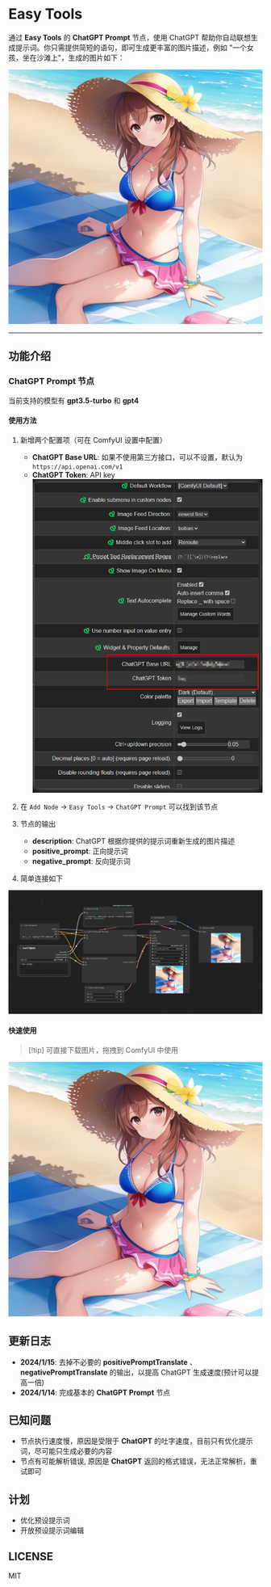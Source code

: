 # Easy Tools

通过 **Easy Tools** 的 **ChatGPT Prompt** 节点，使用 ChatGPT 帮助你自动联想生成提示词。你只需提供简短的语句，即可生成更丰富的图片描述，例如 "一个女孩，坐在沙滩上"，生成的图片如下：

![1girl](./example/1girl.png)

---

## 功能介绍

### ChatGPT Prompt 节点

当前支持的模型有 **gpt3.5-turbo** 和 **gpt4**

#### 使用方法

1. 新增两个配置项（可在 ComfyUI 设置中配置）

   - **ChatGPT Base URL**: 如果不使用第三方接口，可以不设置，默认为 `https://api.openai.com/v1`
   - **ChatGPT Token**: API key
![setting](./images/setting.png)

2. 在 `Add Node` -> `Easy Tools` -> `ChatGPT Prompt` 可以找到该节点

3. 节点的输出

   - **description**: ChatGPT 根据你提供的提示词重新生成的图片描述
   - **positive_prompt**: 正向提示词
   - **negative_prompt**: 反向提示词

4. 简单连接如下

![preview](./images/preview.png)

#### 快速使用

> [!tip] 可直接下载图片，拖拽到 ComfyUI 中使用

![1girl](./example/1girl.png)

## 更新日志

- **2024/1/15**: 去掉不必要的 **positivePromptTranslate** 、 **negativePromptTranslate** 的输出，以提高 ChatGPT 生成速度(预计可以提高一倍)
- **2024/1/14**: 完成基本的 **ChatGPT Prompt** 节点

## 已知问题

- 节点执行速度慢，原因是受限于 **ChatGPT** 的吐字速度，目前只有优化提示词，尽可能只生成必要的内容
- 节点有可能解析错误, 原因是 **ChatGPT** 返回的格式错误，无法正常解析，重试即可

## 计划

- 优化预设提示词
- 开放预设提示词编辑

## LICENSE

MIT
